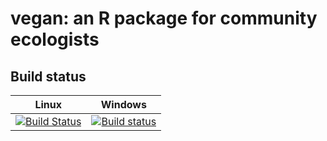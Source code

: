 # vegan: an R package for community ecologists

## Build status

Linux       | Windows
------------|------------
[![Build Status](https://travis-ci.org/vegandevs/vegan.svg?branch=master)](https://travis-ci.org/vegandevs/vegan) | [![Build status](https://ci.appveyor.com/api/projects/status/n7c2srupr55uhh4u/branch/master?svg=true)](https://ci.appveyor.com/project/gavinsimpson/vegan/branch/master)
